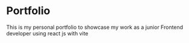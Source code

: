 # Portfolio
This is my personal portfolio to showcase my work as a junior Frontend developer using react js with vite 
